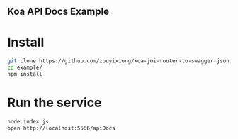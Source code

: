 Koa API Docs Example
---

# Install

```bash
git clone https://github.com/zouyixiong/koa-joi-router-to-swagger-json.git
cd example/
npm install
```

# Run the service

```bash
node index.js
open http://localhost:5566/apiDocs
```
